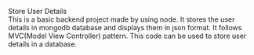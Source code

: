 Store User Details
<br>
This is a basic backend project made by using node. It stores the user details in mongodb database and displays them in json format.
It follows MVC(Model View Controller) pattern. This code can be used to store user details in a database.

